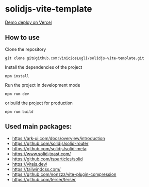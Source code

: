 # solidjs-vite-template

[Demo deploy on Vercel](https://solidjs-vite-template.vercel.app/)

## How to use

Clone the repository

```shell
git clone git@github.com:ViniciosLugli/solidjs-vite-template.git
```

Install the dependencies of the project

```shell
npm install
```

Run the project in development mode

```shell
npm run dev
```

or build the project for production

```shell
npm run build
```

## Used main packages:

-   https://ark-ui.com/docs/overview/introduction
-   https://github.com/solidjs/solid-router
-   https://github.com/solidjs/solid-meta
-   https://www.solid-toast.com/
-   https://github.com/tsparticles/solid
-   https://vitejs.dev/
-   https://tailwindcss.com/
-   https://github.com/nonzzz/vite-plugin-compression
-   https://github.com/terser/terser
